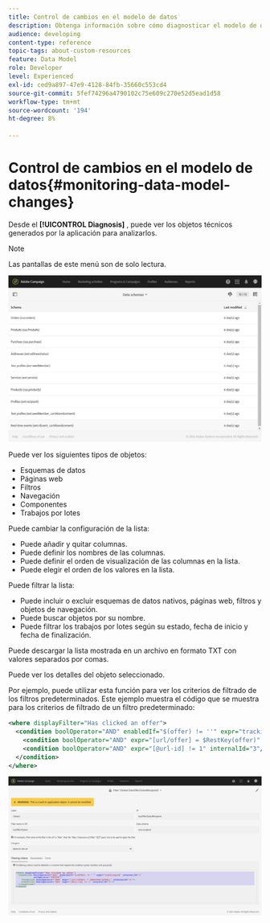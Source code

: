 ```yaml
---
title: Control de cambios en el modelo de datos
description: Obtenga información sobre cómo diagnosticar el modelo de datos de Adobe Campaign.
audience: developing
content-type: reference
topic-tags: about-custom-resources
feature: Data Model
role: Developer
level: Experienced
exl-id: ced9a897-47e9-4128-84fb-35660c553cd4
source-git-commit: 5fef74296a4790102c75e609c270e52d5ead1d58
workflow-type: tm+mt
source-wordcount: '194'
ht-degree: 8%

---
```


# Control de cambios en el modelo de datos{#monitoring-data-model-changes}

Desde el **[!UICONTROL Diagnosis]** , puede ver los objetos técnicos generados por la aplicación para analizarlos.

>[!NOTE]
>
>Las pantallas de este menú son de solo lectura.

![](assets/diagnostic.png)

Puede ver los siguientes tipos de objetos:

* Esquemas de datos
* Páginas web
* Filtros
* Navegación
* Componentes
* Trabajos por lotes

Puede cambiar la configuración de la lista:

* Puede añadir y quitar columnas.
* Puede definir los nombres de las columnas.
* Puede definir el orden de visualización de las columnas en la lista.
* Puede elegir el orden de los valores en la lista.

Puede filtrar la lista:

* Puede incluir o excluir esquemas de datos nativos, páginas web, filtros y objetos de navegación.
* Puede buscar objetos por su nombre.
* Puede filtrar los trabajos por lotes según su estado, fecha de inicio y fecha de finalización.

Puede descargar la lista mostrada en un archivo en formato TXT con valores separados por comas.

Puede ver los detalles del objeto seleccionado.

Por ejemplo, puede utilizar esta función para ver los criterios de filtrado de los filtros predeterminados. Este ejemplo muestra el código que se muestra para los criterios de filtrado de un filtro predeterminado:

```xml
<where displayFilter="Has clicked an offer">
  <condition boolOperator="AND" enabledIf="$(offer) != ''" expr="trackingLog" internalId="1" setOperator="EXISTS">
    <condition boolOperator="AND" expr="[url/offer] = $RestKey(offer)" internalId="2"/>
    <condition boolOperator="AND" expr="[@url-id] != 1" internalId="3"/>
  </condition>
</where>
```

![](assets/diagnosis_filter_criteria.png)